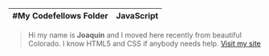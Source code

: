 #My Codefellows Folder | JavaScript
---------------------- |-----------
>Hi my name is **Joaquin** and I moved here recently from beautiful Colorado.
>I know HTML5 and CSS if anybody needs help.
>[Visit my site](www.betwinsouls.com/blog) 
